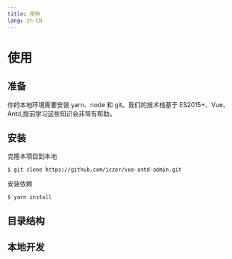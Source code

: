 ```yaml
---
title: 使用
lang: zh-CN
---
```

# 使用
## 准备
你的本地环境需要安装 yarn、node 和 git。我们的技术栈基于 ES2015+、Vue、Antd,提前学习这些知识会非常有帮助。
## 安装
克隆本项目到本地
```
$ git clone https://github.com/iczer/vue-antd-admin.git
```
安装依赖
```
$ yarn install
```
## 目录结构
## 本地开发
